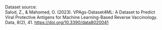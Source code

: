 Dataset source: <br>
Salod, Z., & Mahomed, O. (2023). VPAgs-Dataset4ML: A Dataset to Predict Viral Protective Antigens for Machine Learning-Based Reverse Vaccinology. Data, 8(2), 41. https://doi.org/10.3390/data8020041
